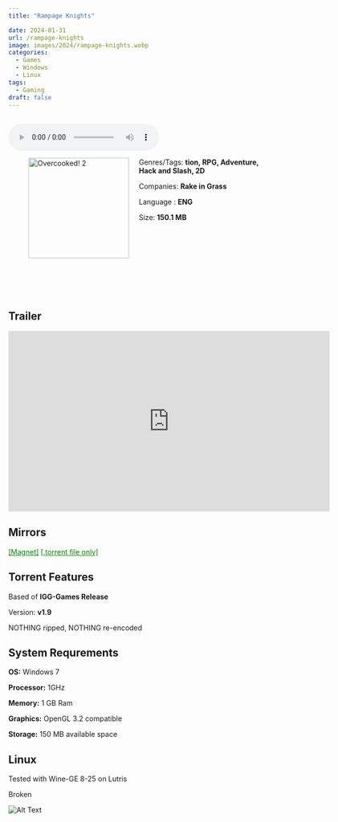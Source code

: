 ```yaml
---
title: "Rampage Knights"

date: 2024-01-31
url: /rampage-knights
image: images/2024/rampage-knights.webp
categories:
  - Games
  - Windows
  - Linux
tags:
  - Gaming
draft: false
---
```

##
<style>
  body.dark-mode,
  body.dark-mode main * {
    background: url('/images/2024/rampage-knights.jpg') center center fixed no-repeat;
    background-size: 100% 100%;
    background-size: cover;
    color: #f5f5f5;
  }
</style>
<script>
    document.addEventListener('DOMContentLoaded', function () {
        var body = document.body;
        var switcher = document.querySelector('.js-toggle');
                body.classList.add('dark-mode');
                // Save user preference in storage
                localStorage.setItem('darkMode', 'true');
            
        });
</script>

<audio controls autoplay>
  <source src="/audio/rampage-knights.mp3" type="audio/mp3">
  Your browser does not support the audio tag.
</audio>


<figure style="float: left; margin-right: 20px;">
  <img src="/images/2024/rampage-knights.webp" alt="Overcooked! 2" style="width: 200px;">
</figure>

Genres/Tags: **tion, RPG, Adventure, Hack and Slash, 2D**

Companies: **Rake in Grass**

Language : **ENG**

Size: **150.1 MB**
# ⠀
# ⠀

## Trailer
<iframe width="640" height="360" src="https://www.youtube.com/embed/KLrZuTKEJ6Q" title="Rampage Knights Trailer" frameborder="0" allow="accelerometer; autoplay; clipboard-write; encrypted-media; gyroscope; picture-in-picture; web-share" allowfullscreen></iframe>

## Mirrors
<a href="magnet:?xt=urn:btih:DQQ5Q2N324JJLINMEDM3XBCZWIZTZAQE&dn=Rampage%20Knights" style="color: green;">[Magnet]</a>
<a href="https://www.dropbox.com/scl/fi/6ryrq0p2ppqknwnvd2f8r/Rampage-Knights.torrent?rlkey=jo37re0be6l04ydilf5fse8ct&dl=1" style="color: green;">[.torrent file only]</a>

## Torrent Features
Based of **IGG-Games Release**

Version: **v1.9**

NOTHING ripped, NOTHING re-encoded

## System Requrements
**OS:** Windows 7

**Processor:** 1GHz

**Memory:** 1 GB Ram

**Graphics:** OpenGL 3.2 compatible

**Storage:** 150 MB available space

## Linux

Tested with Wine-GE 8-25 on Lutris

Broken

![Alt Text](/images/2024/rampage-knights-error-linux.png)